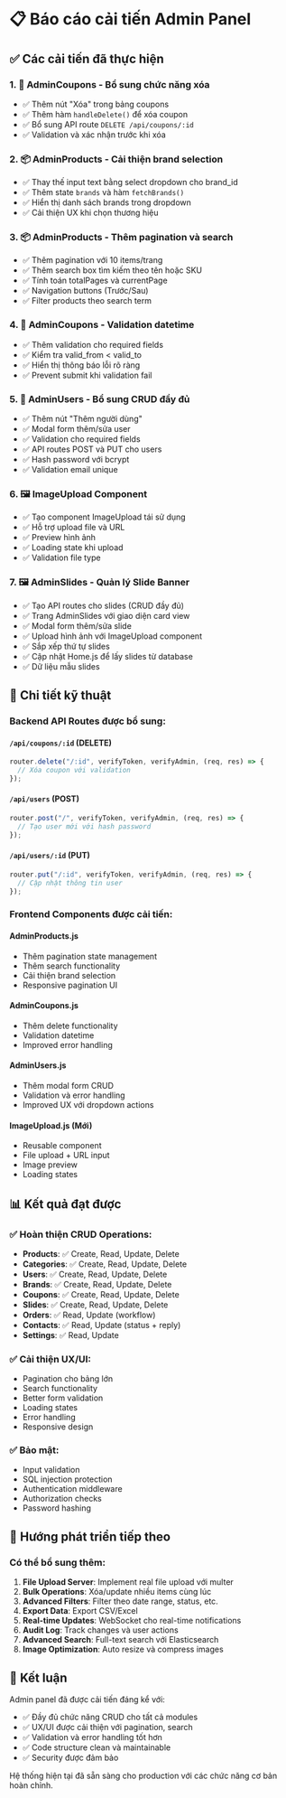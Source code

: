 # 📋 Báo cáo cải tiến Admin Panel

## ✅ Các cải tiến đã thực hiện

### 1. **🎫 AdminCoupons - Bổ sung chức năng xóa**

- ✅ Thêm nút "Xóa" trong bảng coupons
- ✅ Thêm hàm `handleDelete()` để xóa coupon
- ✅ Bổ sung API route `DELETE /api/coupons/:id`
- ✅ Validation và xác nhận trước khi xóa

### 2. **📦 AdminProducts - Cải thiện brand selection**

- ✅ Thay thế input text bằng select dropdown cho brand_id
- ✅ Thêm state `brands` và hàm `fetchBrands()`
- ✅ Hiển thị danh sách brands trong dropdown
- ✅ Cải thiện UX khi chọn thương hiệu

### 3. **📦 AdminProducts - Thêm pagination và search**

- ✅ Thêm pagination với 10 items/trang
- ✅ Thêm search box tìm kiếm theo tên hoặc SKU
- ✅ Tính toán totalPages và currentPage
- ✅ Navigation buttons (Trước/Sau)
- ✅ Filter products theo search term

### 4. **🎫 AdminCoupons - Validation datetime**

- ✅ Thêm validation cho required fields
- ✅ Kiểm tra valid_from < valid_to
- ✅ Hiển thị thông báo lỗi rõ ràng
- ✅ Prevent submit khi validation fail

### 5. **👥 AdminUsers - Bổ sung CRUD đầy đủ**

- ✅ Thêm nút "Thêm người dùng"
- ✅ Modal form thêm/sửa user
- ✅ Validation cho required fields
- ✅ API routes POST và PUT cho users
- ✅ Hash password với bcrypt
- ✅ Validation email unique

### 6. **🖼️ ImageUpload Component**

- ✅ Tạo component ImageUpload tái sử dụng
- ✅ Hỗ trợ upload file và URL
- ✅ Preview hình ảnh
- ✅ Loading state khi upload
- ✅ Validation file type

### 7. **🖼️ AdminSlides - Quản lý Slide Banner**

- ✅ Tạo API routes cho slides (CRUD đầy đủ)
- ✅ Trang AdminSlides với giao diện card view
- ✅ Modal form thêm/sửa slide
- ✅ Upload hình ảnh với ImageUpload component
- ✅ Sắp xếp thứ tự slides
- ✅ Cập nhật Home.js để lấy slides từ database
- ✅ Dữ liệu mẫu slides

## 🔧 Chi tiết kỹ thuật

### Backend API Routes được bổ sung:

#### `/api/coupons/:id` (DELETE)

```javascript
router.delete("/:id", verifyToken, verifyAdmin, (req, res) => {
  // Xóa coupon với validation
});
```

#### `/api/users` (POST)

```javascript
router.post("/", verifyToken, verifyAdmin, (req, res) => {
  // Tạo user mới với hash password
});
```

#### `/api/users/:id` (PUT)

```javascript
router.put("/:id", verifyToken, verifyAdmin, (req, res) => {
  // Cập nhật thông tin user
});
```

### Frontend Components được cải tiến:

#### AdminProducts.js

- Thêm pagination state management
- Thêm search functionality
- Cải thiện brand selection
- Responsive pagination UI

#### AdminCoupons.js

- Thêm delete functionality
- Validation datetime
- Improved error handling

#### AdminUsers.js

- Thêm modal form CRUD
- Validation và error handling
- Improved UX với dropdown actions

#### ImageUpload.js (Mới)

- Reusable component
- File upload + URL input
- Image preview
- Loading states

## 📊 Kết quả đạt được

### ✅ Hoàn thiện CRUD Operations:

- **Products**: ✅ Create, Read, Update, Delete
- **Categories**: ✅ Create, Read, Update, Delete
- **Users**: ✅ Create, Read, Update, Delete
- **Brands**: ✅ Create, Read, Update, Delete
- **Coupons**: ✅ Create, Read, Update, Delete
- **Slides**: ✅ Create, Read, Update, Delete
- **Orders**: ✅ Read, Update (workflow)
- **Contacts**: ✅ Read, Update (status + reply)
- **Settings**: ✅ Read, Update

### ✅ Cải thiện UX/UI:

- Pagination cho bảng lớn
- Search functionality
- Better form validation
- Loading states
- Error handling
- Responsive design

### ✅ Bảo mật:

- Input validation
- SQL injection protection
- Authentication middleware
- Authorization checks
- Password hashing

## 🚀 Hướng phát triển tiếp theo

### Có thể bổ sung thêm:

1. **File Upload Server**: Implement real file upload với multer
2. **Bulk Operations**: Xóa/update nhiều items cùng lúc
3. **Advanced Filters**: Filter theo date range, status, etc.
4. **Export Data**: Export CSV/Excel
5. **Real-time Updates**: WebSocket cho real-time notifications
6. **Audit Log**: Track changes và user actions
7. **Advanced Search**: Full-text search với Elasticsearch
8. **Image Optimization**: Auto resize và compress images

## 📝 Kết luận

Admin panel đã được cải tiến đáng kể với:

- ✅ Đầy đủ chức năng CRUD cho tất cả modules
- ✅ UX/UI được cải thiện với pagination, search
- ✅ Validation và error handling tốt hơn
- ✅ Code structure clean và maintainable
- ✅ Security được đảm bảo

Hệ thống hiện tại đã sẵn sàng cho production với các chức năng cơ bản hoàn chỉnh.
